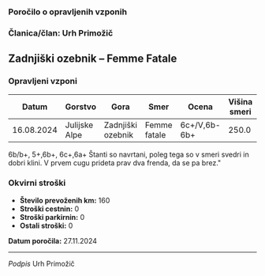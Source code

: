 ### Poročilo o opravljenih vzponih
### Članica/član: Urh Primožič
## Zadnjiški ozebnik – Femme Fatale

### Opravljeni vzponi 
| Datum | Gorstvo | Gora | Smer | Ocena | Višina smeri | Soplezalec | Opremljenost | Opombe|
|---------|---------|---------|---------|---------|---------|---------|---------|---------|
16.08.2024|Julijske Alpe|Zadnjiški ozebnik|Femme fatale|6c+/V,6b-6b+|250.0|Katarina Kramer|Redki svedri|"Težavnosti cugov:
6b/b+, 5+,6b+, 6c+,6a+
Štanti so navrtani, poleg tega so v smeri svedri in dobri klini. V prvem cugu prideta prav dva frenda, da se pa brez."


### Okvirni stroški
- **Število prevoženih km:** 160
- **Stroški cestnin:** 0
- **Stroški parkirnin:** 0
- **Ostali stroški:** 0

**Datum poročila:** 27.11.2024

___________
*Podpis*
Urh Primožič 